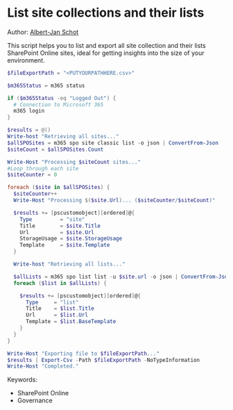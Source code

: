 # List site collections and their lists

Author: [Albert-Jan Schot](https://www.cloudappie.nl/migration-report-climicrosoft365)

This script helps you to list and export all site collection and their lists SharePoint Online sites, ideal for getting insights into the size of your environment.

```powershell tab="PowerShell Core"
$fileExportPath = "<PUTYOURPATHHERE.csv>"

$m365Status = m365 status

if ($m365Status -eq "Logged Out") {
  # Connection to Microsoft 365
  m365 login
}

$results = @()
Write-host "Retrieving all sites..."
$allSPOSites = m365 spo site classic list -o json | ConvertFrom-Json
$siteCount = $allSPOSites.Count

Write-Host "Processing $siteCount sites..."
#Loop through each site
$siteCounter = 0

foreach ($site in $allSPOSites) {
  $siteCounter++
  Write-Host "Processing $($site.Url)... ($siteCounter/$siteCount)"

  $results += [pscustomobject][ordered]@{
    Type         = "site"
    Title        = $site.Title
    Url          = $site.Url
    StorageUsage = $site.StorageUsage
    Template     = $site.Template
  }

  Write-host "Retrieving all lists..."

  $allLists = m365 spo list list -u $site.url -o json | ConvertFrom-Json
  foreach ($list in $allLists) {

    $results += [pscustomobject][ordered]@{
      Type     = "list"
      Title    = $list.Title
      Url      = $list.Url
      Template = $list.BaseTemplate
    }
  }
}

Write-Host "Exporting file to $fileExportPath..."
$results | Export-Csv -Path $fileExportPath -NoTypeInformation
Write-Host "Completed."
```

Keywords:

- SharePoint Online
- Governance
